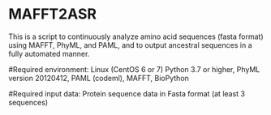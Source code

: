 # MAFFT2ASR
This is a script to continuously analyze amino acid sequences (fasta format) using MAFFT, PhyML, and PAML, and to output ancestral sequences in a fully automated manner.

#Required environment:
Linux (CentOS 6 or 7)
Python 3.7 or higher, PhyML version 20120412, PAML (codeml), MAFFT, BioPython

#Required input data: 
Protein sequence data in Fasta format (at least 3 sequences)


